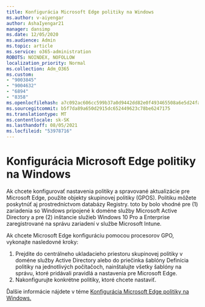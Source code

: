 ```yaml
---
title: Konfigurácia Microsoft Edge politiky na Windows
ms.author: v-aiyengar
author: AshaIyengar21
manager: dansimp
ms.date: 12/05/2020
ms.audience: Admin
ms.topic: article
ms.service: o365-administration
ROBOTS: NOINDEX, NOFOLLOW
localization_priority: Normal
ms.collection: Adm_O365
ms.custom:
- "9003845"
- "9004632"
- "6894"
- "8358"
ms.openlocfilehash: a7c092ac606cc599b37a0d9442dd82e0f493465508a6e5d24fa0589d0f3bb19a
ms.sourcegitcommit: b5f7da89a650d2915dc652449623c78be6247175
ms.translationtype: MT
ms.contentlocale: sk-SK
ms.lasthandoff: 08/05/2021
ms.locfileid: "53978716"
---
```

# <a name="configure-microsoft-edge-policy-settings-on-windows"></a>Konfigurácia Microsoft Edge politiky na Windows

Ak chcete konfigurovať nastavenia politiky a spravované aktualizácie pre Microsoft Edge, použite objekty skupinovej politiky (GPOS). Politiku môžete poskytnúť aj prostredníctvom databázy Registry. toto by bolo vhodné pre (1) zariadenia so Windows pripojené k doméne služby Microsoft Active Directory a pre (2) inštancie služieb Windows 10 Pro a Enterprise zaregistrované na správu zariadení v službe Microsoft Intune.

Ak chcete Microsoft Edge konfiguráciu pomocou procesorov GPO, vykonajte nasledovné kroky:

1. Prejdite do centrálneho ukladacieho priestoru skupinovej politiky v doméne služby Active Directory alebo do priečinka šablóny Definícia politiky na jednotlivých počítačoch, nainštalujte všetky šablóny na správu, ktoré pridávali pravidlá a nastavenia pre Microsoft Edge.
2. Nakonfigurujte konkrétne politiky, ktoré chcete nastaviť.

Ďalšie informácie nájdete v téme [Konfigurácia Microsoft Edge politiky na Windows.](https://go.microsoft.com/fwlink/?linkid=2135024)
